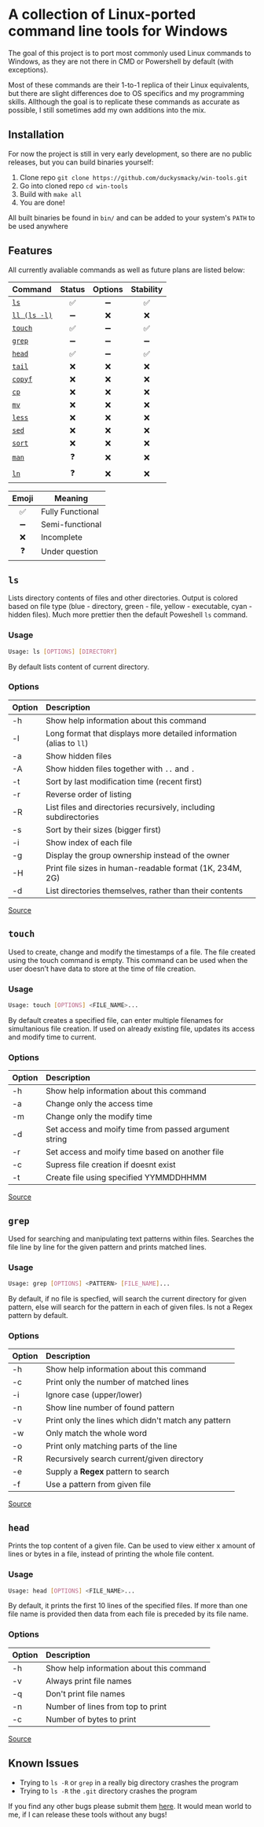 # A collection of Linux-ported command line tools for Windows

The goal of this project is to port most commonly used Linux commands to Windows, as they are not there in CMD or Powershell by default (with exceptions).

Most of these commands are their 1-to-1 replica of their Linux equivalents, but there are slight differences doe to OS specifics and my programming skills. Allthough the goal is to replicate these commands as accurate as possible, I still sometimes add my own additions into the mix.

## Installation

For now the project is still in very early development, so there are no public releases, but you can build binaries yourself:

1. Clone repo `git clone https://github.com/duckysmacky/win-tools.git`
2. Go into cloned repo `cd win-tools`
3. Build with `make all`
4. You are done!

All built binaries be found in `bin/` and can be added to your system's `PATH` to be used anywhere

## Features

All currently avaliable commands as well as future plans are listed below:

| Command               | Status | Options | Stability |
| :-------------------- |:------:| :-----: | :-------: |
| [`ls`](#ls)           | ✅    | ➖      | ✅       |
| [`ll (ls -l)`](#ll)   | ➖    | ❌      | ❌       |
| [`touch`](#touch)     | ✅    | ➖      | ✅       |
| [`grep`](#grep)       | ➖    | ➖      | ➖       |
| [`head`](#head)       | ✅    | ➖      | ✅       |
| [`tail`](#tail)       | ❌    | ❌      | ❌       |
| [`copyf`](#copyf)     | ❌    | ❌      | ❌       |
| [`cp`](#cp)           | ❌    | ❌      | ❌       |
| [`mv`](#mv)           | ❌    | ❌      | ❌       |
| [`less`](#less)       | ❌    | ❌      | ❌       |
| [`sed`](#sed)         | ❌    | ❌      | ❌       |
| [`sort`](#sort)       | ❌    | ❌      | ❌       |
| [`man`](#man)         | ❓    | ❌      | ❌       |
| [`ln`](#ln)           | ❓    | ❌      | ❌       |


| Emoji | Meaning          |
| :---: | ---------------- |
| ✅   | Fully Functional |
| ➖   | Semi-functional  |
| ❌   | Incomplete       |
| ❓    | Under question   |


## `ls`
Lists directory contents of files and other directories. Output is colored based on file type (blue - directory, green - file, yellow - executable, cyan - hidden files). Much more prettier then the default Poweshell `ls` command.

### Usage
```bash
Usage: ls [OPTIONS] [DIRECTORY]
```
By default lists content of current directory.

### Options
| Option | Description |
| :----- | :-----------|
| -h     | Show help information about this command
| -l	 | Long format that displays more detailed information (alias to `ll`)
| -a	 | Show hidden files
| -A     | Show hidden files together with `..` and `.`
| -t	 | Sort by last modification time (recent first)
| -r	 | Reverse order of listing
| -R	 | List files and directories recursively, including subdirectories
| -s	 | Sort by their sizes (bigger first)
| -i	 | Show index of each file
| -g	 | Display the group ownership instead of the owner
| -H	 | Print file sizes in human-readable format (1K, 234M, 2G)
| -d	 | List directories themselves, rather than their contents
[Source](https://www.geeksforgeeks.org/ls-command-in-linux/)

## `touch`
Used to create, change and modify the timestamps of a file. The file created using the touch command is empty. This command can be used when the user doesn’t have data to store at the time of file creation.

### Usage
```bash
Usage: touch [OPTIONS] <FILE_NAME>...
```
By default creates a specified file, can enter multiple filenames for simultanious file creation. If used on already existing file, updates its access and modify time to current.

### Options
| Option | Description |
| :----- | :-----------|
| -h     | Show help information about this command
| -a	 | Change only the access time
| -m	 | Change only the modify time
| -d	 | Set access and moify time from passed argument string
| -r	 | Set access and moify time based on another file
| -c	 | Supress file creation if doesnt exist
| -t	 | Create file using specified YYMMDDHHMM

[Source](https://www.geeksforgeeks.org/touch-command-in-linux-with-examples/)

## `grep`
Used for searching and manipulating text patterns within files. Searches the file line by line for the given pattern and prints matched lines. 

### Usage
```bash
Usage: grep [OPTIONS] <PATTERN> [FILE_NAME]...
```
By default, if no file is specfied, will search the current directory for given pattern, else will search for the pattern in each of given files. Is not a Regex pattern by default.

### Options
| Option | Description |
| :----- | :-----------|
| -h     | Show help information about this command
| -c     | Print only the number of matched lines
| -i     | Ignore case (upper/lower)
| -n     | Show line number of found pattern
| -v     | Print only the lines which didn't match any pattern
| -w     | Only match the whole word
| -o     | Print only matching parts of the line
| -R     | Recursively search current/given directory
| -e     | Supply a **Regex** pattern to search
| -f     | Use a pattern from given file

[Source](https://www.geeksforgeeks.org/grep-command-in-unixlinux/)

## `head`
Prints the top content of a given file. Can be used to view either x amount of lines or bytes in a file, instead of printing the whole file content.

### Usage
```bash
Usage: head [OPTIONS] <FILE_NAME>...
```
By default, it prints the first 10 lines of the specified files. If more than one file name is provided then data from each file is preceded by its file name. 

### Options
| Option | Description |
| :----- | :-----------|
| -h     | Show help information about this command
| -v     | Always print file names
| -q     | Don't print file names
| -n     | Number of lines from top to print
| -c     | Number of bytes to print
[Source](https://www.geeksforgeeks.org/head-command-linux-examples/)

## Known Issues

- Trying to `ls -R` or `grep` in a really big directory crashes the program
- Trying to `ls -R` the `.git` directory crashes the program 

If you find any other bugs please submit them [here](https://github.com/duckysmacky/win-tools/issues). It would mean world to me, if I can release these tools without any bugs!

